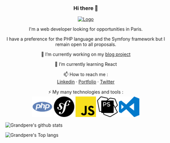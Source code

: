 <h3 align="center">Hi there 👋</h3>
          
<!--
**Grandpere/Grandpere** is a ✨ _special_ ✨ repository because its `README.md` (this file) appears on your GitHub profile.

Here are some ideas to get you started:

- 🔭 I’m currently working on ...
- 🌱 I’m currently learning ...
- 👯 I’m looking to collaborate on ...
- 🤔 I’m looking for help with ...
- 💬 Ask me about ...
- 📫 How to reach me: ...
- 😄 Pronouns: ...
- ⚡ Fun fact: ...
-->
<p align="center">
    <a href="https://github.com/Grandpere/">
        <img src="https://avatars0.githubusercontent.com/u/28756910?s=460&u=535a07ee23723005632b18161b825be0c2b71309&v=4" alt="Logo" width="120" height="120">
    </a>
    <p align="center">
      I'm a web developer looking for opportunities in Paris.
    </p>
    <p align="center">
      I have a preference for the PHP language and the Symfony framework but I remain open to all proposals.
    </p>
    <p align="center">
      🔭 I’m currently working on my <a href="https://github.com/Grandpere/blog">blog project</a>
    </p>
    <p align="center">
      🌱 I’m currently learning React
    </p>
    <p align="center">
      <span>📫 How to reach me :</span>
      <br />
      <a href="https://www.linkedin.com/in/lorenzomarozzo/">Linkedin</a>
      ·
      <a href="https://grandpere.github.io">Portfolio</a>
      ·
      <a href="https://twitter.com/LMarozzo">Twitter</a>
    </p>
    <p align="center">
      <span>⚡ My many technologies and tools :</span>
      <br />
      <img src="https://raw.githubusercontent.com/Grandpere/Grandpere/master/assets/php.png" alt="PHP logo" />
      <img src="https://raw.githubusercontent.com/Grandpere/Grandpere/master/assets/symfony.png" alt="Symfony logo" />
      <img src="https://raw.githubusercontent.com/Grandpere/Grandpere/master/assets/javascript.png" alt="Javascript logo" />
      <img src="https://raw.githubusercontent.com/Grandpere/Grandpere/master/assets/phpstorm.png" alt="PHPStorm logo" />
      <img src="https://raw.githubusercontent.com/Grandpere/Grandpere/master/assets/vscode.png" alt="VScode logo" />
    </p>
</p>

![Grandpere's github stats](https://github-readme-stats.vercel.app/api?username=Grandpere&count_private=true&show_icons=true&theme=chartreuse-dark)

![Grandpere's Top langs](https://github-readme-stats.vercel.app/api/top-langs/?username=Grandpere&theme=chartreuse-dark)


<!--
![Grandpere's Top langs](https://github-readme-stats.vercel.app/api/top-langs/?username=Grandpere)
![Grandpere's wakatime stats](https://github-readme-stats.vercel.app/api/wakatime?username=Grandpere)
![visitors](https://visitor-badge.glitch.me/badge?page_id=Grandpere.Grandpere)
[![ReadMe Card](https://github-readme-stats.vercel.app/api/pin/?username=Grandpere&repo=grandpere.github.io)](https://github.com/Grandpere/grandpere.github.io)
-->
